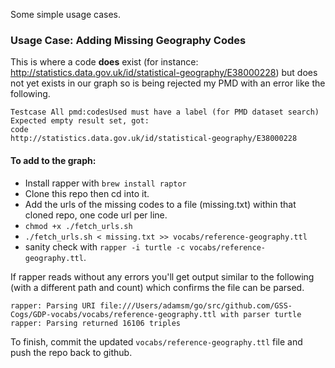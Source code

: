 
Some simple usage cases.

### Usage Case: Adding Missing Geography Codes

This is where a code **does** exist (for instance: http://statistics.data.gov.uk/id/statistical-geography/E38000228)
but does not yet exists in our graph so is being rejected my PMD with an error like the following.

```
Testcase All pmd:codesUsed must have a label (for PMD dataset search)
Expected empty result set, got:
code
http://statistics.data.gov.uk/id/statistical-geography/E38000228
```

#### To add to the graph:

- Install rapper with `brew install raptor`
- Clone this repo then cd into it.
- Add the urls of the missing codes to a file (missing.txt) within that cloned repo, one code url per line.
- `chmod +x ./fetch_urls.sh`
- `./fetch_urls.sh < missing.txt >> vocabs/reference-geography.ttl`
- sanity check with `rapper -i turtle -c vocabs/reference-geography.ttl`.

If rapper reads without any errors you'll get output similar to the following (with a different path and count) which confirms the file can be parsed.

```
rapper: Parsing URI file:///Users/adamsm/go/src/github.com/GSS-Cogs/GDP-vocabs/vocabs/reference-geography.ttl with parser turtle
rapper: Parsing returned 16106 triples

```

To finish, commit the updated `vocabs/reference-geography.ttl` file and push the repo back to github.
